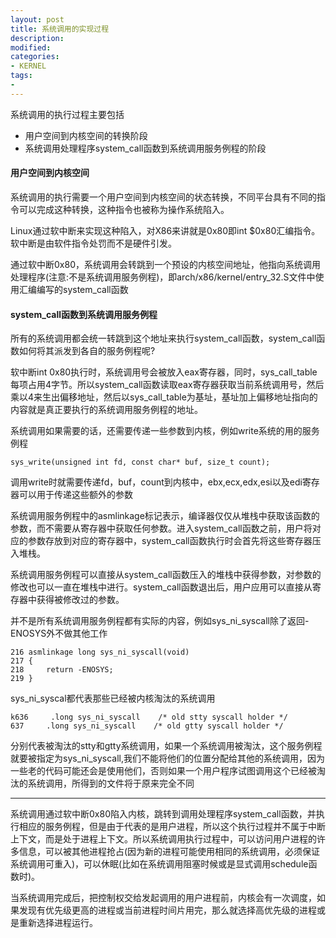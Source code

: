 ```yaml
---
layout: post
title: 系统调用的实现过程
description:  
modified: 
categories: 
- KERNEL
tags:
- 
---
```


系统调用的执行过程主要包括
- 用户空间到内核空间的转换阶段
- 系统调用处理程序system_call函数到系统调用服务例程的阶段

#### 用户空间到内核空间
系统调用的执行需要一个用户空间到内核空间的状态转换，不同平台具有不同的指令可以完成这种转换，这种指令也被称为操作系统陷入。

Linux通过软中断来实现这种陷入，对X86来讲就是0x80即int $0x80汇编指令。软中断是由软件指令处罚而不是硬件引发。

通过软中断0x80，系统调用会转跳到一个预设的内核空间地址，他指向系统调用处理程序(注意:不是系统调用服务例程)，即arch/x86/kernel/entry_32.S文件中使用汇编编写的system_call函数

#### system_call函数到系统调用服务例程
所有的系统调用都会统一转跳到这个地址来执行system_call函数，system_call函数如何将其派发到各自的服务例程呢?

软中断int 0x80执行时，系统调用号会被放入eax寄存器，同时，sys_call_table每项占用4字节。所以system_call函数读取eax寄存器获取当前系统调用号，然后乘以4来生出偏移地址，然后以sys_call_table为基址，基址加上偏移地址指向的内容就是真正要执行的系统调用服务例程的地址。

系统调用如果需要的话，还需要传递一些参数到内核，例如write系统的用的服务例程

	sys_write(unsigned int fd, const char* buf, size_t count);

调用write时就需要传递fd，buf，count到内核中，ebx,ecx,edx,esi以及edi寄存器可以用于传递这些额外的参数

系统调用服务例程中的asmlinkage标记表示，编译器仅仅从堆栈中获取该函数的参数，而不需要从寄存器中获取任何参数。进入system_call函数之前，用户将对应的参数存放到对应的寄存器中，system_call函数执行时会首先将这些寄存器压入堆栈。

系统调用服务例程可以直接从system_call函数压入的堆栈中获得参数，对参数的修改也可以一直在堆栈中进行。system_call函数退出后，用户应用可以直接从寄存器中获得被修改过的参数。

并不是所有系统调用服务例程都有实际的内容，例如sys_ni_syscall除了返回-ENOSYS外不做其他工作

	216 asmlinkage long sys_ni_syscall(void)
	217 {
	218     return -ENOSYS;
	219 }

sys_ni_syscal都代表那些已经被内核淘汰的系统调用

	k636     .long sys_ni_syscall    /* old stty syscall holder */
	637     .long sys_ni_syscall    /* old gtty syscall holder */

分别代表被淘汰的stty和gtty系统调用，如果一个系统调用被淘汰，这个服务例程就要被指定为sys_ni_syscall,我们不能将他们的位置分配给其他的系统调用，因为一些老的代码可能还会是使用他们，否则如果一个用户程序试图调用这个已经被淘汰的系统调用，所得到的文件将于原来完全不同

-------------------------------------------------------------------------------

系统调用通过软中断0x80陷入内核，跳转到调用处理程序system_call函数，并执行相应的服务例程，但是由于代表的是用户进程，所以这个执行过程并不属于中断上下文，而是处于进程上下文。所以系统调用执行过程中，可以访问用户进程的许多信息，可以被其他进程抢占(因为新的进程可能使用相同的系统调用，必须保证系统调用可重入)，可以休眠(比如在系统调用阻塞时候或是显式调用schedule函数时)。

当系统调用完成后，把控制权交给发起调用的用户进程前，内核会有一次调度，如果发现有优先级更高的进程或当前进程时间片用完，那么就选择高优先级的进程或是重新选择进程运行。
